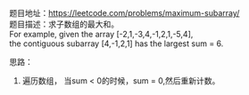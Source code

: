 题目地址：https://leetcode.com/problems/maximum-subarray/  
题目描述：求子数组的最大和。  
For example, given the array [-2,1,-3,4,-1,2,1,-5,4],  
the contiguous subarray [4,-1,2,1] has the largest sum = 6.  

思路：  
1. 遍历数组， 当sum < 0的时候，sum = 0,然后重新计数。   
 
